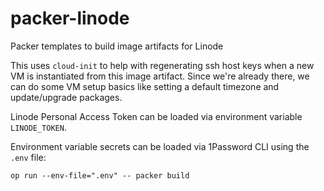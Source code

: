 # packer-linode
Packer templates to build image artifacts for Linode

This uses `cloud-init` to help with regenerating ssh host keys when a new VM is instantiated from this image artifact.  Since we're already there, we can do some VM setup basics like setting a default timezone and update/upgrade packages.

Linode Personal Access Token can be loaded via environment variable `LINODE_TOKEN`.

Environment variable secrets can be loaded via 1Password CLI using the `.env` file:
```shell
op run --env-file=".env" -- packer build
```
